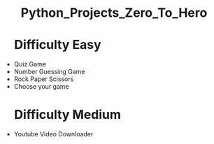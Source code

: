 <center><h1>Python_Projects_Zero_To_Hero</h1></center>
<ul>
  <h1>Difficulty Easy</h1>
  <li>Quiz Game</li>
  <li>Number Guessing Game</li>
  <li>Rock Paper Scissors</li>
  <li>Choose your game</li>
  <h1>Difficulty Medium</h1>
  <li>Youtube Video Downloader</li>
  
</ul>
